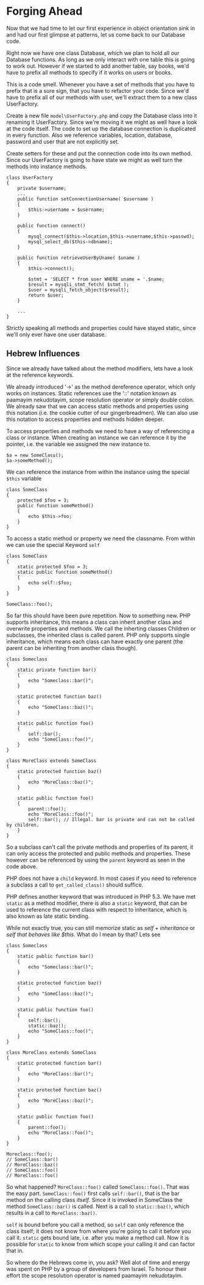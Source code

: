 Forging Ahead
=============

Now that we had time to let our first experience in object orientation sink in and had our first glimpse at patterns, let us come back to our Database code.

Right now we have one class Database, which we plan to hold all our Database functions. As long as we only interact with one table this is going to work out. However if we started to add another table, say books, we'd have to prefix all methods to specify if it works on users or books.

This is a code smell. Whenever you have a set of methods that you have to prefix that is a sure sign, that you have to refactor your code. Since we'd have to prefix all of our methods with user, we'll extract them to a new class UserFactory.

Create a new file `model\UserFactory.php` and copy the Database class into it renaming it UserFactory. Since we're moving it we might as well have a look at the code itself. The code to set up the database connection is duplicated in every function. Also we reference variables, location, database, password and user that are not explicitly set.

Create setters for these and put the connection code into its own method. Since our UserFactory is going to have state we might as well turn the methods into instance methods.

    class UserFactory
    {
        private $username;
        ...
        public function setConnectionUsername( $username )
        {
            $this->username = $username;
        }
                
        public function connect()
        {
            mysql_connect($this->location,$this->username,$this->passwd);
            mysql_select_db($this->dbname);     
        }
    
        public function retrieveUserByUname( $uname )
        {   
            $this->connect();
                
            $stmt = 'SELECT * from user WHERE uname = '.$name;
            $result = mysqli_stmt_fetch( $stmt );
            $user = mysqli_fetch_object($result);
            return $user;
        }
    
        ...
    }    

Strictly speaking all methods and properties could have stayed static, since we'll only ever have one user database.

## Hebrew Influences
Since we already have talked about the method modifiers, lets have a look at the reference keywords.

We already introduced '->' as the method dereference operator, which only works on instances. Static references use the '::' notation known as paamayim nekudotayim, scope resolution operator or simply double colon. We already saw that we can access static methods and properties using this notation (i.e. the cookie cutter of our gingerbreadmen). We can also use this notation to access properties and methods hidden deeper.

To access properties and methods we need to have a way of referencing a class or instance. When creating an instance we can reference it by the pointer, i.e. the variable we assigned the new instance to.

    $a = new SomeClass();
    $a->someMethod();

We can reference the instance from within the instance using the special `$this` variable

    class SomeClass
    {
        protected $foo = 3;
        public function someMethod()
        {
            echo $this->foo;
        }
    }

To access a static method or property we need the classname. From within we can use the special Keyword `self`

    class SomeClass
    {
        static protected $foo = 3;
        static public function someMethod()
        {
            echo self::$foo;
        }
    }
    
    SomeClass::foo();

So far this should have been pure repetition. Now to something new. PHP supports inheritance, this means a class can inherit another class and overwrite properties and methods. We call the inherting classes Children or subclasses, the inherited class is called parent. PHP only supports single inheritance, which means each class can have exactly one parent (the parent can be inheriting from another class though). 

    class Someclass
    {
        static private function bar()
        {
            echo "Someclass::bar()";
        }

        static protected function baz()
        {            
            echo "SomeClass::baz()";
        }

        static public function foo()
        {
            self::bar();
            echo "SomeClass::foo()";
        }
    }

    class MoreClass extends SomeClass
    {
        static protected function baz()
        {
            echo "MoreClass::baz()";
        }

        static public function foo()
        {
            parent::foo();
            echo "MoreClass::foo()";
            self::bar(); // Illegal. bar is private and can not be called by children.
        }
    }

So a subclass can't call the private methods and properties of its parent, it can only access the protected and public methods and properties. These however can be referenced by using the `parent` keyword as seen in the code above.

PHP does not have a `child` keyword. In most cases if you need to reference a subclass a call to `get_called_class()` should suffice.

PHP defines another keyword that was introduced in PHP 5.3. We have met `static` as a method modifier, there is also a `static` keyword, that can be used to reference the current class with respect to inheritance, which is also known as late static binding.

While not exactly true, you can still memorize static as *self + inheritance* or *self that behaves like $this*. What do I mean by that? Lets see

    class Someclass
    {
        static public function bar()
        {
            echo "Someclass::bar()";
        }

        static protected function baz()
        {            
            echo "SomeClass::baz()";
        }

        static public function foo()
        {
            self::bar();
            static::baz();
            echo "SomeClass::foo()";
        }
    }

    class MoreClass extends SomeClass
    {
        static protected function bar()
        {
            echo "MoreClass::bar()";
        }
        
        static protected function baz()
        {
            echo "MoreClass::baz()";
        }

        static public function foo()
        {
            parent::foo();
            echo "MoreClass::foo()";            
        }
    }

    Moreclass::foo(); 
    // SomeClass::bar()
    // MoreClass::baz()
    // SomeClass::foo()
    // MoreClass::foo()

So what happened? `MoreClass::foo()` called `SomeClass::foo()`. That was the easy part. `SomeClass::foo()` first calls `self::bar()`, that is the bar method on the calling class *itself*. Since it is invoked in SomeClass the method `SomeClass::bar()` is called. Next is a call to `static::baz()`, which results in a call to `MoreClass::baz()`.

`self` is bound before you call a method, so `self` can only reference the class itself; it does not know from where you're going to call it before you call it. `static` gets bound late, i.e. after you make a method call. Now it is possible for `static` to know from which scope your calling it and can factor that in. 

So where do the Hebrews come in, you ask? Well alot of time and energy was spent on PHP by a group of developers from Israel. To honour their effort the scope resolution operator is named paamayim nekudotayim.
